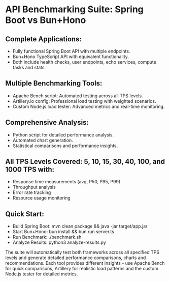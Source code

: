 # API Benchmarking Suite: Spring Boot vs Bun+Hono

## Complete Applications:
- Fully functional Spring Boot API with multiple endpoints.
- Bun+Hono TypeScript API with equivalent functionality.
- Both include health checks, user endpoints, echo services, compute tasks and stats.


## Multiple Benchmarking Tools:
- Apache Bench script: Automated testing across all TPS levels.
- Artillery.io config: Professional load testing with weighted scenarios.
- Custom Node.js load tester: Advanced metrics and real-time monitoring.


## Comprehensive Analysis:
- Python script for detailed performance analysis.
- Automated chart generation.
- Statistical comparisons and performance insights.


## All TPS Levels Covered: 5, 10, 15, 30, 40, 100, and 1000 TPS with:
- Response time measurements (avg, P50, P95, P99)
- Throughput analysis
- Error rate tracking
- Resource usage monitoring


## Quick Start:
- Build Spring Boot: mvn clean package && java -jar target/app.jar
- Start Bun+Hono: bun install && bun run server.ts
- Run Benchmark: ./benchmark.sh
- Analyze Results: python3 analyze-results.py

The suite will automatically test both frameworks across all specified TPS levels and generate detailed performance comparisons, charts and recommendations. Each tool provides different insights - use Apache Bench for quick comparisons, Artillery for realistic load patterns and the custom Node.js tester for detailed metrics.
